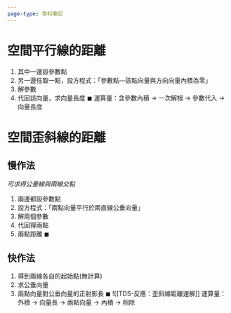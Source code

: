 ```yaml
---
page-type: 學科筆記
---
```

# 空間平行線的距離
1. 其中一邊設參數點
2. 另一邊任取一點，設方程式：「參數點—該點向量與方向向量內積為零」
3. 解參數
4. 代回該向量，求向量長度 $\blacksquare$
運算量：含參數內積 -> 一次解根 -> 參數代入 -> 向量長度

# 空間歪斜線的距離
## 慢作法
*可求得公垂線與兩線交點*
1. 兩邊都設參數點
2. 設方程式：「兩點向量平行於兩直線公垂向量」
3. 解兩個參數
4. 代回得兩點
5. 兩點距離 $\blacksquare$

## 快作法
1. 得到兩線各自的起始點(無計算)
2. 求公垂向量
3. 兩點向量對公垂向量的正射影長 $\blacksquare$
![[TDS-反應：歪斜線距離速解]]
運算量：外積 -> 向量長 -> 兩點向量 -> 內積 -> 相除